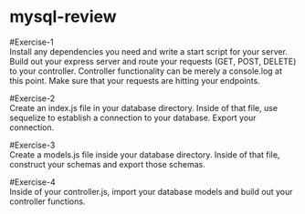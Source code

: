 # mysql-review

#Exercise-1 <br />
Install any dependencies you need and write a start script for your server. Build out your express server and route your requests (GET, POST, DELETE) to your controller. Controller functionality can be merely a console.log at this point. Make sure that your requests are hitting your endpoints.

#Exercise-2 <br />
Create an index.js file in your database directory. Inside of that file, use sequelize to establish a connection to your database.
Export your connection.

#Exercise-3 <br />
Create a models.js file inside your database directory. Inside of that file, construct your schemas and export those schemas.

#Exercise-4 <br />
Inside of your controller.js, import your database models and build out your controller functions.
